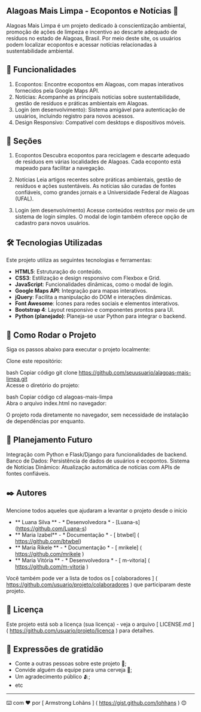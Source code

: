 ## Alagoas Mais Limpa - Ecopontos e Notícias 🌿

Alagoas Mais Limpa é um projeto dedicado à conscientização ambiental, promoção de ações de limpeza e incentivo ao descarte adequado de resíduos no estado de Alagoas, Brasil. Por meio deste site, os usuários podem localizar ecopontos e acessar notícias relacionadas à sustentabilidade ambiental.

## 🚀 Funcionalidades
1. Ecopontos: Encontre ecopontos em Alagoas, com mapas interativos fornecidos pela Google Maps API.
2. Notícias: Acompanhe as principais notícias sobre sustentabilidade, gestão de resíduos e práticas ambientais em Alagoas.
3. Login (em desenvolvimento): Sistema amigável para autenticação de usuários, incluindo registro para novos acessos.
4. Design Responsivo: Compatível com desktops e dispositivos móveis.

## 📖 Seções
1. Ecopontos
Descubra ecopontos para reciclagem e descarte adequado de resíduos em várias localidades de Alagoas. Cada ecoponto está mapeado para facilitar a navegação.

2. Notícias
Leia artigos recentes sobre práticas ambientais, gestão de resíduos e ações sustentáveis. As notícias são curadas de fontes confiáveis, como grandes jornais e a Universidade Federal de Alagoas (UFAL).

3. Login (em desenvolvimento)
Acesse conteúdos restritos por meio de um sistema de login simples. O modal de login também oferece opção de cadastro para novos usuários.

## 🛠️ Tecnologias Utilizadas
Este projeto utiliza as seguintes tecnologias e ferramentas:

- **HTML5**: Estruturação do conteúdo.  
- **CSS3**: Estilização e design responsivo com Flexbox e Grid.  
- **JavaScript**: Funcionalidades dinâmicas, como o modal de login.  
- **Google Maps API**: Integração para mapas interativos.  
- **jQuery**: Facilita a manipulação do DOM e interações dinâmicas.  
- **Font Awesome**: Ícones para redes sociais e elementos interativos.  
- **Bootstrap 4**: Layout responsivo e componentes prontos para UI.  
- **Python (planejado)**: Planeja-se usar Python para integrar o backend.

## 🧩 Como Rodar o Projeto
Siga os passos abaixo para executar o projeto localmente:

Clone este repositório:

bash
Copiar código
git clone https://github.com/seuusuario/alagoas-mais-limpa.git  
Acesse o diretório do projeto:

bash
Copiar código
cd alagoas-mais-limpa  
Abra o arquivo index.html no navegador:

O projeto roda diretamente no navegador, sem necessidade de instalação de dependências por enquanto.

## 📌 Planejamento Futuro
Integração com Python e Flask/Django para funcionalidades de backend.
Banco de Dados: Persistência de dados de usuários e ecopontos.
Sistema de Notícias Dinâmico: Atualização automática de notícias com APIs de fontes confiáveis.

## ✒️ Autores

Mencione todos aqueles que ajudaram a levantar o projeto desde o início

*  ** Luana Silva ** - * Desenvolvedora * - [Luana-s] (https://github.com/Luana-s)
*  ** Maria Izabel** - * Documentação * - [ btwbel] ( https://github.com/btwbel)
*  ** Maria Rikele ** - * Documentação * - [ mrikele] ( https://github.com/mrikele )
*  ** Maria Vitória ** - * Desenvolvedora * - [ m-vitoria] ( https://github.com/m-vitoria )


Você também pode ver a lista de todos os [ colaboradores ] ( https://github.com/usuario/projeto/colaboradores ) que participaram deste projeto.

## 📄 Licença

Este projeto está sob a licença (sua licença) - veja o arquivo [ LICENSE.md ] ( https://github.com/usuario/projeto/licenca ) para detalhes.

## 🎁 Expressões de gratidão

* Conte a outras pessoas sobre este projeto 📢;
* Convide alguém da equipe para uma cerveja 🍺;
* Um agradecimento público 🫂;
* etc


---
⌨️ com ❤️ por [ Armstrong Lohãns ] ( https://gist.github.com/lohhans ) 😊
